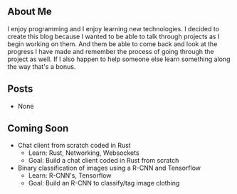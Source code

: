 ## About Me
I enjoy programming and I enjoy learning new technologies. I decided to create this blog because I wanted to be able to talk through projects as I begin working on them. And them be able to come back and look at the progress I have made and remember the process of going through the project as well. If I also happen to help someone else learn something along the way that's a bonus.

## Posts
* None

## Coming Soon
* Chat client from scratch coded in Rust
    * Learn: Rust, Networking, Websockets
    * Goal: Build a chat client coded in Rust from scratch
* Binary classification of images using a R-CNN and Tensorflow
    * Learn: R-CNN's, Tensorflow
    * Goal: Build an R-CNN to classify/tag image clothing
